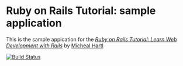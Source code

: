 # Ruby on Rails Tutorial: sample application

This is the sample appication for the 
[*Ruby on Rails Tutorial:
Learn Web  Development with Rails*](http://www.railstutorial.org/)
by [Micheal Hartl](http://www.michaelhartl.com/)

[![Build Status](https://travis-ci.org/tyronepost/sample_app.svg?branch=master)](https://travis-ci.org/tyronepost/sample_app)